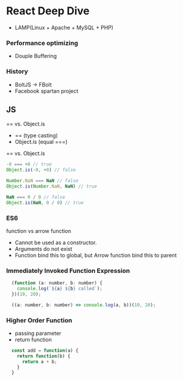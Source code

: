# React Deep Dive

- LAMP(Linux + Apache + MySQL + PHP)

### Performance optimizing

- Douple Buffering

### History 

- BoltJS -> FBolt
- Facebook spartan project

## JS

== vs. Object.is
  - == (type casting)
  - Object.is (equal ===)

== vs. Object.is
```js
-0 === +0 // true
Object.is(-0, +0) // false

Number.NaN === NaN // false
Object.is(Number.NaN, NaN) // true

NaN === 0 / 0 // false
Object.is(NaN, 0 / 0) // true
```

### ES6

function vs arrow function
- Cannot be used as a constructor.
- Arguments do not exist
- Function bind this to global, but Arrow function bind this to parent


### Immediately Invoked Function Expression

```js
  (function (a: number, b: number) {
    console.log(`${a} ${b} called`);
  })(10, 20);

  ((a: number, b: number) => console.log(a, b))(10, 20);
```

### Higher Order Function

- passing parameter
- return function

```js
  const add = function(a) {
    return function(b) {
      return a + b;
    }
  }
```